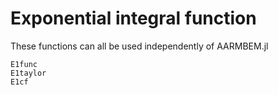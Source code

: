 # Exponential integral function

These functions can all be used independently of AARMBEM.jl

```@docs
E1func
E1taylor
E1cf
```